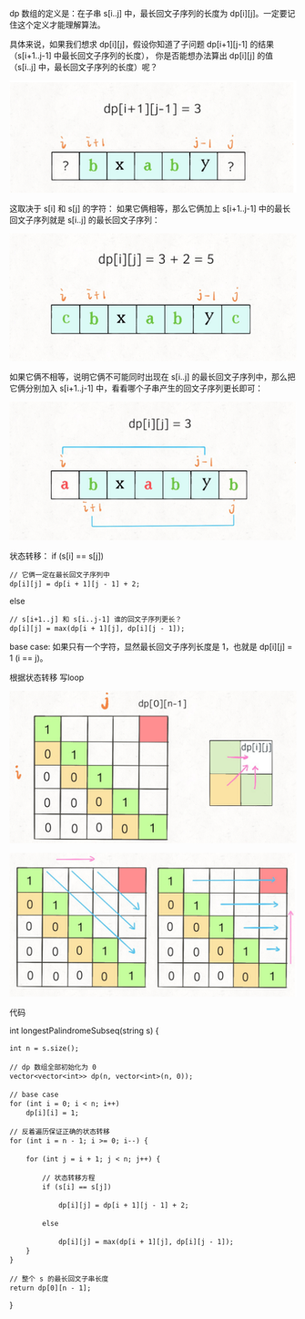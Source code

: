  dp 数组的定义是：在子串 s[i..j] 中，最长回文子序列的长度为 dp[i][j]。一定要记住这个定义才能理解算法。
 
 具体来说，如果我们想求 dp[i][j]，假设你知道了子问题 dp[i+1][j-1] 的结果（s[i+1..j-1] 中最长回文子序列的长度），
 你是否能想办法算出 dp[i][j] 的值（s[i..j] 中，最长回文子序列的长度）呢？
 
 ![lps1](../img/lps1.png)
 
 这取决于 s[i] 和 s[j] 的字符：
如果它俩相等，那么它俩加上 s[i+1..j-1] 中的最长回文子序列就是 s[i..j] 的最长回文子序列：
 
 ![lps2](../img/lps2.png)
 
 如果它俩不相等，说明它俩不可能同时出现在 s[i..j] 的最长回文子序列中，那么把它俩分别加入 s[i+1..j-1] 中，看看哪个子串产生的回文子序列更长即可：
 
 ![lps3](../img/lps3.png)
 
 
状态转移：
if (s[i] == s[j])
    
    // 它俩一定在最长回文子序列中
    dp[i][j] = dp[i + 1][j - 1] + 2;
else
    
    // s[i+1..j] 和 s[i..j-1] 谁的回文子序列更长？
    dp[i][j] = max(dp[i + 1][j], dp[i][j - 1]);

base case:
如果只有一个字符，显然最长回文子序列长度是 1，也就是 dp[i][j] = 1 (i == j)。


根据状态转移 写loop

 ![lps4](../img/lps4.png)
 
  ![lps5](../img/lps5.png)


代码

int longestPalindromeSubseq(string s) {

    int n = s.size();

    // dp 数组全部初始化为 0
    vector<vector<int>> dp(n, vector<int>(n, 0));
    
    // base case
    for (int i = 0; i < n; i++)
        dp[i][i] = 1;
        
    // 反着遍历保证正确的状态转移
    for (int i = n - 1; i >= 0; i--) {
    
        for (int j = i + 1; j < n; j++) {
        
            // 状态转移方程
            if (s[i] == s[j])
            
                dp[i][j] = dp[i + 1][j - 1] + 2;
                
            else
            
                dp[i][j] = max(dp[i + 1][j], dp[i][j - 1]);
        }
    }
    
    // 整个 s 的最长回文子串长度
    return dp[0][n - 1];
}

